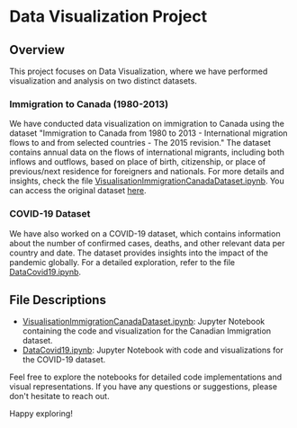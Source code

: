 # Data Visualization Project

## Overview
This project focuses on Data Visualization, where we have performed visualization and analysis on two distinct datasets.

### Immigration to Canada (1980-2013)
We have conducted data visualization on immigration to Canada using the dataset "Immigration to Canada from 1980 to 2013 - International migration flows to and from selected countries - The 2015 revision." The dataset contains annual data on the flows of international migrants, including both inflows and outflows, based on place of birth, citizenship, or place of previous/next residence for foreigners and nationals. For more details and insights, check the file [VisualisationImmigrationCanadaDataset.ipynb](VisualisationImmigrationCanadaDataset.ipynb). You can access the original dataset [here](https://www.kaggle.com/datasets/ammaraahmad/immigration-to-canada).

### COVID-19 Dataset
We have also worked on a COVID-19 dataset, which contains information about the number of confirmed cases, deaths, and other relevant data per country and date. The dataset provides insights into the impact of the pandemic globally. For a detailed exploration, refer to the file [DataCovid19.ipynb](DataCovid19.ipynb).

## File Descriptions
- [VisualisationImmigrationCanadaDataset.ipynb](VisualisationImmigrationCanadaDataset.ipynb): Jupyter Notebook containing the code and visualization for the Canadian Immigration dataset.
- [DataCovid19.ipynb](DataCovid19.ipynb): Jupyter Notebook with code and visualizations for the COVID-19 dataset.

Feel free to explore the notebooks for detailed code implementations and visual representations. If you have any questions or suggestions, please don't hesitate to reach out.

Happy exploring!
